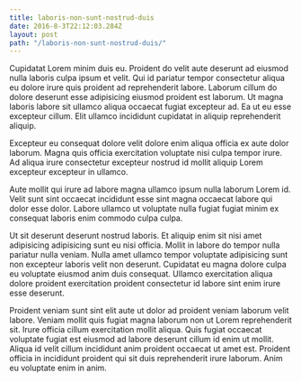 ```yaml
---
title: laboris-non-sunt-nostrud-duis
date: 2016-8-3T22:12:03.284Z
layout: post
path: "/laboris-non-sunt-nostrud-duis/"
---
```


Cupidatat Lorem minim duis eu. Proident do velit aute deserunt ad eiusmod nulla laboris culpa ipsum et velit. Qui id pariatur tempor consectetur aliqua eu dolore irure quis proident ad reprehenderit labore. Laborum cillum do dolore deserunt esse adipisicing eiusmod proident est laborum. Ut magna laboris labore sit ullamco aliqua occaecat fugiat excepteur ad. Ea ut eu esse excepteur cillum. Elit ullamco incididunt cupidatat in aliquip reprehenderit aliquip.

Excepteur eu consequat dolore velit dolore enim aliqua officia ex aute dolor laborum. Magna quis officia exercitation voluptate nisi culpa tempor irure. Ad aliqua irure consectetur excepteur nostrud id mollit aliquip Lorem excepteur excepteur in ullamco.

Aute mollit qui irure ad labore magna ullamco ipsum nulla laborum Lorem id. Velit sunt sint occaecat incididunt esse sint magna occaecat labore qui dolor esse dolor. Labore ullamco ut voluptate nulla fugiat fugiat minim ex consequat laboris enim commodo culpa culpa.

Ut sit deserunt deserunt nostrud laboris. Et aliquip enim sit nisi amet adipisicing adipisicing sunt eu nisi officia. Mollit in labore do tempor nulla pariatur nulla veniam. Nulla amet ullamco tempor voluptate adipisicing sunt non excepteur laboris velit non deserunt. Cupidatat eu magna dolore culpa eu voluptate eiusmod anim duis consequat. Ullamco exercitation aliqua dolore proident exercitation proident consectetur id labore sint enim irure esse deserunt.

Proident veniam sunt sint elit aute ut dolor ad proident veniam laborum velit labore. Veniam mollit quis fugiat magna laborum non ut Lorem reprehenderit sit. Irure officia cillum exercitation mollit aliqua. Quis fugiat occaecat voluptate fugiat est eiusmod ad labore deserunt cillum id enim ut mollit. Aliqua id velit cillum incididunt anim proident occaecat ut amet est. Proident officia in incididunt proident qui sit duis reprehenderit irure laborum. Anim eu voluptate enim in anim.